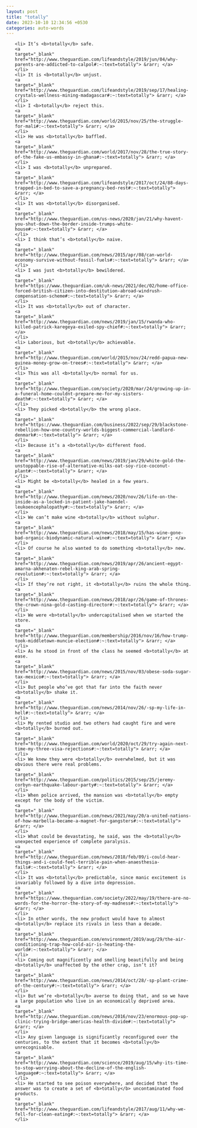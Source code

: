 ```yaml
---
layout: post
title: "totally"
date: 2023-10-10 12:34:56 +0530
categories: auto-words
---
```

<ol>

    <li> It’s <b>totally</b> safe.
    <a 
    target="_blank" 
    href="http://www.theguardian.com/lifeandstyle/2019/jun/04/why-parents-are-addicted-to-calpol#:~:text=totally"> &rarr; </a>
    </li>
    <li> It is <b>totally</b> unjust.
    <a 
    target="_blank" 
    href="http://www.theguardian.com/lifeandstyle/2019/sep/17/healing-crystals-wellness-mining-madagascar#:~:text=totally"> &rarr; </a>
    </li>
    <li> I <b>totally</b> reject this.
    <a 
    target="_blank" 
    href="http://www.theguardian.com/world/2015/nov/25/the-struggle-for-mali#:~:text=totally"> &rarr; </a>
    </li>
    <li> He was <b>totally</b> baffled.
    <a 
    target="_blank" 
    href="http://www.theguardian.com/world/2017/nov/28/the-true-story-of-the-fake-us-embassy-in-ghana#:~:text=totally"> &rarr; </a>
    </li>
    <li> I was <b>totally</b> unprepared.
    <a 
    target="_blank" 
    href="http://www.theguardian.com/lifeandstyle/2017/oct/24/88-days-trapped-in-bed-to-save-a-pregnancy-bed-rest#:~:text=totally"> &rarr; </a>
    </li>
    <li> It was <b>totally</b> disorganised.
    <a 
    target="_blank" 
    href="http://www.theguardian.com/us-news/2020/jan/21/why-havent-you-shut-down-the-border-inside-trumps-white-house#:~:text=totally"> &rarr; </a>
    </li>
    <li> I think that’s <b>totally</b> naive.
    <a 
    target="_blank" 
    href="http://www.theguardian.com/news/2015/apr/08/can-world-economy-survive-without-fossil-fuels#:~:text=totally"> &rarr; </a>
    </li>
    <li> I was just <b>totally</b> bewildered.
    <a 
    target="_blank" 
    href="https://www.theguardian.com/uk-news/2021/dec/02/home-office-forced-british-citizen-into-destitution-abroad-windrush-compensation-scheme#:~:text=totally"> &rarr; </a>
    </li>
    <li> It was <b>totally</b> out of character.
    <a 
    target="_blank" 
    href="http://www.theguardian.com/news/2019/jan/15/rwanda-who-killed-patrick-karegeya-exiled-spy-chief#:~:text=totally"> &rarr; </a>
    </li>
    <li> Laborious, but <b>totally</b> achievable.
    <a 
    target="_blank" 
    href="http://www.theguardian.com/world/2015/nov/24/redd-papua-new-guinea-money-grow-on-trees#:~:text=totally"> &rarr; </a>
    </li>
    <li> This was all <b>totally</b> normal for us.
    <a 
    target="_blank" 
    href="http://www.theguardian.com/society/2020/mar/24/growing-up-in-a-funeral-home-couldnt-prepare-me-for-my-sisters-death#:~:text=totally"> &rarr; </a>
    </li>
    <li> They picked <b>totally</b> the wrong place.
    <a 
    target="_blank" 
    href="https://www.theguardian.com/business/2022/sep/29/blackstone-rebellion-how-one-country-worlds-biggest-commercial-landlord-denmark#:~:text=totally"> &rarr; </a>
    </li>
    <li> Because it’s a <b>totally</b> different food.
    <a 
    target="_blank" 
    href="http://www.theguardian.com/news/2019/jan/29/white-gold-the-unstoppable-rise-of-alternative-milks-oat-soy-rice-coconut-plant#:~:text=totally"> &rarr; </a>
    </li>
    <li> Might be <b>totally</b> healed in a few years.
    <a 
    target="_blank" 
    href="http://www.theguardian.com/news/2020/nov/26/life-on-the-inside-as-a-locked-in-patient-jake-haendel-leukoencephalopathy#:~:text=totally"> &rarr; </a>
    </li>
    <li> We can’t make wine <b>totally</b> without sulphur.
    <a 
    target="_blank" 
    href="http://www.theguardian.com/news/2018/may/15/has-wine-gone-bad-organic-biodynamic-natural-wine#:~:text=totally"> &rarr; </a>
    </li>
    <li> Of course he also wanted to do something <b>totally</b> new.
    <a 
    target="_blank" 
    href="http://www.theguardian.com/news/2019/apr/26/ancient-egypt-amarna-akhenaten-rebel-king-arab-spring-revolution#:~:text=totally"> &rarr; </a>
    </li>
    <li> If they’re not right, it <b>totally</b> ruins the whole thing.
    <a 
    target="_blank" 
    href="http://www.theguardian.com/news/2018/apr/26/game-of-thrones-the-crown-nina-gold-casting-director#:~:text=totally"> &rarr; </a>
    </li>
    <li> We were <b>totally</b> undercapitalised when we started the store.
    <a 
    target="_blank" 
    href="http://www.theguardian.com/membership/2016/nov/16/how-trump-took-middletown-muncie-election#:~:text=totally"> &rarr; </a>
    </li>
    <li> As he stood in front of the class he seemed <b>totally</b> at ease.
    <a 
    target="_blank" 
    href="http://www.theguardian.com/news/2015/nov/03/obese-soda-sugar-tax-mexico#:~:text=totally"> &rarr; </a>
    </li>
    <li> But people who’ve got that far into the faith never <b>totally</b> shake it.
    <a 
    target="_blank" 
    href="http://www.theguardian.com/news/2014/nov/26/-sp-my-life-in-hell#:~:text=totally"> &rarr; </a>
    </li>
    <li> My rented studio and two others had caught fire and were <b>totally</b> burned out.
    <a 
    target="_blank" 
    href="http://www.theguardian.com/world/2020/oct/29/try-again-next-time-my-three-visa-rejections#:~:text=totally"> &rarr; </a>
    </li>
    <li> We knew they were <b>totally</b> overwhelmed, but it was obvious there were real problems.
    <a 
    target="_blank" 
    href="http://www.theguardian.com/politics/2015/sep/25/jeremy-corbyn-earthquake-labour-party#:~:text=totally"> &rarr; </a>
    </li>
    <li> When police arrived, the mansion was <b>totally</b> empty except for the body of the victim.
    <a 
    target="_blank" 
    href="http://www.theguardian.com/news/2021/may/20/a-united-nations-of-how-marbella-became-a-magnet-for-gangsters#:~:text=totally"> &rarr; </a>
    </li>
    <li> What could be devastating, he said, was the <b>totally</b> unexpected experience of complete paralysis.
    <a 
    target="_blank" 
    href="http://www.theguardian.com/news/2018/feb/09/i-could-hear-things-and-i-could-feel-terrible-pain-when-anaesthesia-fails#:~:text=totally"> &rarr; </a>
    </li>
    <li> It was <b>totally</b> predictable, since manic excitement is invariably followed by a dive into depression.
    <a 
    target="_blank" 
    href="https://www.theguardian.com/society/2022/may/19/there-are-no-words-for-the-horror-the-story-of-my-madness#:~:text=totally"> &rarr; </a>
    </li>
    <li> In other words, the new product would have to almost <b>totally</b> replace its rivals in less than a decade.
    <a 
    target="_blank" 
    href="http://www.theguardian.com/environment/2019/aug/29/the-air-conditioning-trap-how-cold-air-is-heating-the-world#:~:text=totally"> &rarr; </a>
    </li>
    <li> Coming out magnificently and smelling beautifully and being <b>totally</b> unaffected by the other crap, isn’t it?
    <a 
    target="_blank" 
    href="http://www.theguardian.com/news/2014/oct/28/-sp-plant-crime-of-the-century#:~:text=totally"> &rarr; </a>
    </li>
    <li> But we’re <b>totally</b> averse to doing that, and so we have a large population who live in an economically deprived area.
    <a 
    target="_blank" 
    href="http://www.theguardian.com/news/2016/nov/23/enormous-pop-up-clinic-trying-bridge-americas-health-divide#:~:text=totally"> &rarr; </a>
    </li>
    <li> Any given language is significantly reconfigured over the centuries, to the extent that it becomes <b>totally</b> unrecognisable.
    <a 
    target="_blank" 
    href="http://www.theguardian.com/science/2019/aug/15/why-its-time-to-stop-worrying-about-the-decline-of-the-english-language#:~:text=totally"> &rarr; </a>
    </li>
    <li> He started to see poison everywhere, and decided that the answer was to create a set of <b>totally</b> uncontaminated food products.
    <a 
    target="_blank" 
    href="http://www.theguardian.com/lifeandstyle/2017/aug/11/why-we-fell-for-clean-eating#:~:text=totally"> &rarr; </a>
    </li>